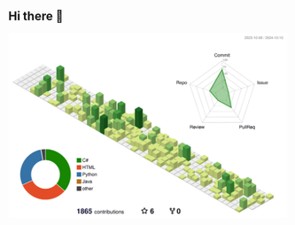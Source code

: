 ## Hi there 👋

<p align="center" >
	<picture>
	  <source media="(prefers-color-scheme: dark)"  srcset="https://raw.githubusercontent.com/lucasdepetrisd/lucasdepetrisd/output-3d-contrib/night.svg" />
	  <source media="(prefers-color-scheme: light)" srcset="https://raw.githubusercontent.com/lucasdepetrisd/lucasdepetrisd/output-3d-contrib/day.svg" />
	  <img alt="github profile contributions chart" width="800" src="https://raw.githubusercontent.com/lucasdepetrisd/lucasdepetrisd/output-3d-contrib/day.svg" />
	</picture>
</p>

<!--
**lucasdepetrisd/lucasdepetrisd** is a ✨ _special_ ✨ repository because its `README.md` (this file) appears on your GitHub profile.

Here are some ideas to get you started:

- 🔭 I’m currently working on ...
- 🌱 I’m currently learning ...
- 👯 I’m looking to collaborate on ...
- 🤔 I’m looking for help with ...
- 💬 Ask me about ...
- 📫 How to reach me: ...
- 😄 Pronouns: ...
- ⚡ Fun fact: ...
-->
